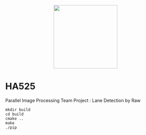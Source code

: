 <p align="center">
  <img width="200" height="200" src="../src/resource/icon/icon.png">

# HA525

Parallel Image Processing Team Project : Lane Detection by Raw

```
mkdir build
cd build
cmake ..
make
./pip
```
